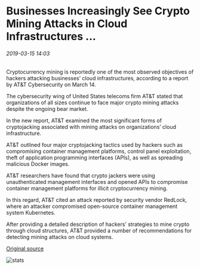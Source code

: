 # Businesses Increasingly See Crypto Mining Attacks in Cloud Infrastructures ...

###### 2019-03-15 14:03

Cryptocurrency mining is reportedly one of the most observed objectives of hackers attacking businesses’ cloud infrastructures, according to a report by AT&T Cybersecurity on March 14.

The cybersecurity wing of United States telecoms firm AT&T stated that organizations of all sizes continue to face major crypto mining attacks despite the ongoing bear market.

In the new report, AT&T examined the most significant forms of cryptojacking associated with mining attacks on organizations’ cloud infrastructure.

AT&T outlined four major cryptojacking tactics used by hackers such as compromising container management platforms, control panel exploitation, theft of application programming interfaces (APIs), as well as spreading malicious Docker images.

AT&T researchers have found that crypto jackers were using unauthenticated management interfaces and opened APIs to compromise container management platforms for illicit cryptocurrency mining.

In this regard, AT&T cited an attack reported by security vendor RedLock, where an attacker compromised open-source container management system Kubernetes.

After providing a detailed description of hackers’ strategies to mine crypto through cloud structures, AT&T provided a number of recommendations for detecting mining attacks on cloud systems.

[Original source](https://cointelegraph.com/news/businesses-increasingly-see-crypto-mining-attacks-in-cloud-infrastructures)

![stats](https://c.statcounter.com/11760860/0/a89fa40b/1/ "stats")